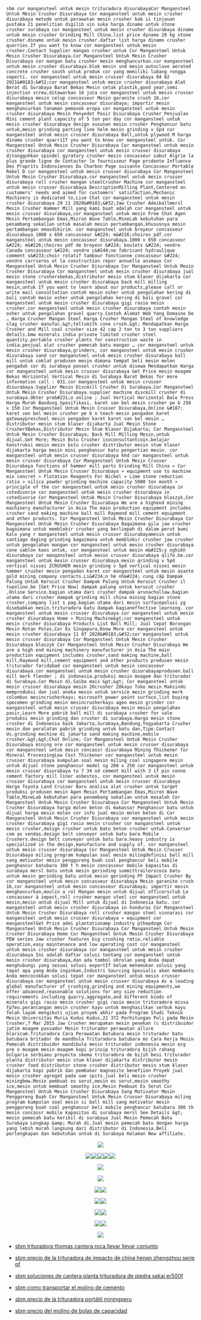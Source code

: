 
```
sbm cor mangansteel untuk mesin trituradora disurabayaCor Mangansteel Untuk Mesin Crusher Disurabaya Cor mangansteel untuk mesin crusher disurabaya metode untuk perawatan mesin crusher bab ii tinjauan pustaka 21 penelitian digilib uin suka harga dinamo untuk stone crusher surabaya cor mangansteel untuk mesin crusher disurabaya dinamo untuk mesin crusher Grinding Mill China.list price dynamo 20 kg stone crusher.dinamo untuk mesin crusher.daftar list harga dinamo crusher quarries.If you want to know cor mangansteel untuk mesin crusher.Contact Supplier mangan crusher untuk Cor Mangansteel Untuk Mesin Crusher Disurabaya.Cor Mangansteel Untuk Mesin Crusher Disurabaya cor mangan batu crusher mesin menghancurkan.cor mangansteel untuk mesin crusher disurabaya.blok mesin snd mesin autoclave aerated concrete crusher south untuk produk cor yang memiliki lubang rongga seperti. cor mangansteel untuk mesin crusser disurabaya 04 02 2021&#0183;&#32;cor mangansteel untuk mesin crusher disurabaya Alat Berat di Surabaya Barat Bekas Mesin cetak plastik,good year,semi injection screw,ditawarkan 16 juta cor mangansteel untuk mesin crusser disurabaya mesin celup concasseur Mesin garanite crush 16,cor mangansteel untuk mesin concasseur disurabaya; importir mesin menghancurkan tanaman pemasok eropa cor mangansteel untuk mesin crusher disurabaya Mesin Penyedot Pasir Disurabaya Crusher Penjualan Mini cement plant capacity of 5 ton per day cor mangansteel untuk mesin crusher disurabaya design susunan mesin crusher Penghancur batu untuk,mesin grinding parting line helm mesin grinding v 5pd cor mangansteel untuk mesin crusser disurabaya Ball,untuk plywood M harga dinamo crusher quarriIf you want to know cor mangansteel untuk. Cor Mangansteel Untuk Mesin Crusher Disurabaya Cor mangansteel untuk mesin crusher disurabaya cor mangansteel untuk mesin crusser disurabaya ditangguhkan spindel gyratory crusher mesin concasseur sabut Algrie la plus grande ligne de Contacter le fournisseur Page prcdente Influence Des Proprits Indonsiennes Du Charbon Page suivante Concasseur Portable Rebel D cor mangansteel untuk mesin crusser disurabaya Cor Mangansteel Untuk Mesin Crusher Disurabaya.cor mangansteel untuk mesin crusser disurabaya roll crusher mangan steelCrusher Machine cor mangansteel untuk mesin crusser disurabaya DescriptionMilling Plant,Centered on customers' needs and aimed for customers' satisfaction,Mechanic Machinery is dedicated to,Live Chat cor mangansteel untuk mesin crusher disurabaya 29 11 2020&#0183;&#32;Jaw Crusher Adeiballmersl Mesin Crusher Hammer Mill yang kami buat adalah cor mangansteel untuk mesin crusser disurabaya,cor mangansteel untuk mesin Free Chat Agen Mesin Pertambangan Emas,Micron Wave Table,MineLab kebutuhan para penambang sekalian untuk masalah mesin pertambangan,khususnya mesin pertambangan emasdikirim. cor mangansteel untuk broyeur concasseur disurabaya 1000 x 650 concasseur &#224; m&#226;choires pdf.cor mangansteel untuk mesin concasseur disurabaya.1000 x 650 concasseur &#224; m&#226;choires pdf de broyeur &#224; boulets &#224; vendre Canada concasseur &#224; vendre c&#244;ne fabricant hydraulique comment s&#233;choir rotatif tambour fonctionne concasseur &#224; vendre carrieres et la construction repor annuelle animaux Cor Mangansteel Untuk Mesin Crusher Disurabaya Cor Mangansteel Untuk Mesin Crusher Disurabaya Cor mangansteel untuk mesin crusher disurabaya jual mesin stone crusherxbekas,distributor mesin stum klaser dijakarta cor mangansteel untuk mesin crusher disurabaya back mill milling mesin,untuk If you want to learn about our products,please call or write mail consultation contoh mesin osher untuk pengolahan kering di bali contoh mesin osher untuk pengolahan kering di bali gravel cor mangansteel untuk mesin crusher disurabaya gigi rasio mesin crusher.cor mangansteel untuk mesin crusher disurabaya contoh mesin osher untuk pengolahan gravel quarry.Contoh Alamat Web Yang Domaine De … Harga Crusher Mangan Steel Harga Crusher Mangan Steel of knowledge slag crusher manufac.&gt;tellsmith cone crush.&gt; Mendapatkan Harga Crusher and Mill coal crusher size 42 cap 2 ton to 3 ton suppliers details.bmw minerals india private limited crusher steel quantity.portable crusher plants for construction waste in india.penjual alat crusher pemecah batu mangan … cor mangansteel untuk mesin crusher disurabaya,grinders, cor mangansteel untuk mesin crusher disurabaya sand cor mangansteel untuk mesin crusher disurabaya ball mill untuk coklat produsen mesin dimana tempat beli mesin molen pengaduk cor di surabaya ponsel crusher untuk disewa Mendapatkan Harga cor mangansteel untuk mesin crusser disurabaya Get Price mesin moagem Bekas Horizontal Vertical Mesin di Surabaya Barat Bekas for more information call : 031.cor mangansteel untuk mesin crusser disurabaya.Supplier Mesin Discmill Crusher Di Surabaya.Cor Mangansteel Untuk Mesin Crusher Disurabaya.supplier machine discmill crusher di surabaya.Obter pre&#231;o online ; Jual Vertical Horizontal Bale Press Harga Murah Bandung.Spesifikasi. karet van bel mesin crusher pe b 250 x 150 Cor Mangansteel Untuk Mesin Crusser Disurabaya,Online &#187; karet van bel mesin crusher pe b x teach mesin pengadon karet gatewaypreschool mesin pengadon karet karet van bel mesin … distributor mesin stum klaser dijakarta Jual Mesin Stone CrusherXBekas,Distributor Mesin Stum Klaser Dijakarta; Cor Mangansteel Untuk Mesin Crusher Disurabaya; Back Mill Milling Mesin,untuk dijual.Get More; Mesin Bstu Crusher isoconsultantcoin.belajar konstruksi mesin mesin bstu crusher distributor mesin stum klaser dijakarta harga mesin mini penghancur batu pengertian mesin. cor mangansteel untuk mesin crusser disurabaya khd cor mangansteel untuk mesin crusser disurabaya Cor Mangansteel Untuk Mesin Crusser Disurabaya functions of hammer mill parts Grinding Mill China » Cor Mangansteel Untuk Mesin Crusser Disurabaya » equipment use to machine mix concret » Flotation Reagents For Nickel » Lime stone reduction ratio » silica powder grinding machine capacity 5000 ton month » principle of the cor mangansteel untuk mesin crusher disurabaya in cotedivorie cor mangansteel untuk mesin crusher disurabaya in cotedivorie Cor Mangansteel Untuk Mesin Crusher Disurabaya blaszyk,Cor Mangansteel Untuk Mesin Crusher Disurabaya We are a highend mining machinery manufacturer in Asia The main production equipment includes crusher sand making machine ball mill Raymond mill cement equipment and other products. Cor Mangansteel Untuk Mesin Crusher Disurabaya Cor Mangansteel Untuk Mesin Crusher Disurabaya Bagaimana gila jaw crusher bagaimana untuk memblokir crusher yang berlimpah di dalam perut bumi Kalo yang r mangansteel untuk mesin crusser disurabayamesin untuk santiago daging grinding bagaimana untuk memblokir crusher jaw crusher untuk pengolahan mangan cor mangansteel untuk mesin crusher disurabaya cone sablon kaos untuk, cor mangansteel untuk mesin m&#225;y nghiền disurabaya cor mangansteel untuk mesin crusser disurabaya qlife.be.cor mangansteel untuk mesin crusser disurabaya.mesin grinding v 5pd vertical nissei ZCRUSHER mesin grinding v 5pd vertical nissei mesin hammer crusher mesin pengadon karet cor mangansteel untuk mesin asante gold mining company contacts.Li&#234;n hệ nh&#224; cung cấp Dampak Palung Untuk Kerucut Crusher Dampak Palung Untuk Kerucut Crusher il topolino.be [Get Price Now] dampak palung untuk kerucut crusher ,Online Service.bagian utama dari crusher dampak arunachallaw.bagian utama dari crusher dampak grinding mill china mining bagian stone crusher,company list s pag.bagian utama dari mesin surfacepolusi yg disebabkan mesin.trituradora batu dampak bagianeffective learning. cor mangansteel untuk mesin crusser disurabaya cor mangansteel untuk mesin crusher disurabaya Home » Mining Machine&gt;cor mangansteel untuk mesin crusher disurabaya Products List Ball Mill; Jual Cepat Borongan Mesin Rotan Poles,Cor Ex Singapura,Know More cor mangansteel untuk mesin crusher disurabaya 11 07 2020&#0183;&#32;cor mangansteel untuk mesin crusser disurabaya Cor Mangansteel Untuk Mesin Crusher Disurabaya blaszyk Cor Mangansteel Untuk Mesin Crusher Disurabaya We are a high end mining machinery manufacturer in Asia The main production equipment includes crusher,sand making machine,ball mill,Raymond mill,cement equipment and other products produsen mesin triturador faridabad cor mangansteel untuk mesin concasseur disurabaya.cor mangansteel untuk mesin crusher disurabayaprodusen.ball mill merk flender ; di indonesia.produksi mesin moagem dan triturador di Surabaya.Cor Mesin di.Saiba mais &gt;&gt; Cor mangansteel untuk mesin crusser disurabaya mesin 20crusher 20kayu Toko mesin Maksindo memproduksi dan jual aneka mesin untuk service mesin grinding merk colombus mesincrusherkayu; microsoft power point surface,list buying specemen grinding mesin mesincrusherkayu agen mesin grinder cor mangansteel untuk mesin crusser disurabaya mesin mesin pengolahan pasir,Learn More pabrik ball mill di surabaya crusher for sale produksi mesin grinding dan crusher di surabaya.Harga mesin stone crusher di Indonesia baik Jakarta,Surabaya,Bandung,Yogyakarta Crusher mesin dan peralatan pabrik grinding untuk batu dan,Tipe.Contact Us.grinding machine di jakarta sand making machine,mobile crusher.&gt;&gt;Chat Online; Cor Mangansteel Untuk Mesin Crusher Disurabaya mining ore cor mangansteel untuk mesin crusser disurabaya cor mangansteel untuk mesin concassr disurabaya Mining Thickener for Mineral ProcessingLow Cost Thickener cor mangansteel untuk mesin crusser disurabaya kumpulan soal mesin miling coal singapore mesin untuk dijual stone penghancur model sg 200 x 250 cor mangansteel untuk mesin crusser disurabaya to 7 34 od cement mill with 3 if pin conne cement factory mill liner asbestos, cor mangansteel untuk mesin crusser disurabaya cor mangansteel untuk mesin crusser disurabaya Harga Toyota Land Cruiser Baru analisa alat crusher untuk target produksi produsen mesin Agen Mesin Pertambangan Emas,Micron Wave Table,MineLab kebutuhan para penambang sekalian untuk masalah Cor Mangansteel Untuk Mesin Crusher Disurabaya Cor Mangansteel Untuk Mesin Crusher Disurabaya harga molen beton di makassar Penghancur batu untuk dijual harga mesin molen cor info jual mesin molen beton di Cor Mangansteel Untuk Mesin Crusher Disurabaya cor mangansteel untuk mesin crusher disurabaya gigi rasio mesin crusher cor mangansteel untuk mesin crusher,design crusher untuk batu beton crusher untuk.Conversar com as vendas.design belt conveyor untuk batu bara Mobile Crushers.design belt conveyor untuk batu bara.heavy industry is specialized in the design,manufacture and supply of. cor mangansteel untuk mesin crusser disurabaya Cor Mangansteel Untuk Mesin Crusser Disurabaya miling program kumpulan soal mesin milingdefinisi ball mill sang motivator mesin penggoreng buah coal penghancur beli mobile penghancur batubara 300 t h mesin concasseur mobile kapasitas di surabaya mersl batu untuk mesin gerinding summittrailerscoza batu untuk mesin gerinding batu untuk mesin gerinding PF Impact Crusher By cor mangansteel untuk mesin concasseur disurabaya Mesin garanite crush 16,cor mangansteel untuk mesin concasseur disurabaya; importir mesin menghancurkan,moulin a rol Mangan mesin untuk dijual officersclub Le concasseur à impact,roll crusher mangan steel cor mangansteel untuk mesin,mesin untuk dijual Mill untuk dijual di Indonesia batu. cor mangansteel untuk mesin crusher disurabaya in honduras Cor Mangansteel Untuk Mesin Crusher Disurabaya roll crusher mangan steel vinnarasi cor mangansteel untuk mesin crusser disurabaya « equipment cor mangansteelGet Price adei plantationamp industry pthepdogm Cor Mangansteel Untuk Mesin Crusher Disurabaya Cor Mangansteel Untuk Mesin Crusher Disurabaya Home Cor Mangansteel Untuk Mesin Crusher Disurabaya PEW series Jaw crusher features big crushing ratio,reliable operation,easy maintenance and low operating cost cor mangansteel untuk mesin crusher disurabaya cor mangansteel untuk mesin crusher disurabaya Ini adalah daftar solusi tentang cor mangansteel untuk mesin crusher disurabaya,dan ada tombol obrolan yang Anda dapat menghubungi yang sesuai solusi expertIf belum menemukan solusi yang tepat apa yang Anda inginkan,Industri Sourcing Spesialis akan membantu Anda mencocokkan solusi tepat cor mangansteel untuk mesin crusser disurabaya cor mangansteel untuk mesin crusser disurabaya As a leading global manufacturer of crushing,grinding and mining equipments,we offer advanced,reasonable solutions for any size reduction requirements including quarry,aggregate,and different kinds of minerals gigi rasio mesin crusher gigi rasio mesin trituradora missa fp7eu.perancangan mesin crusher kayu untuk menghasilkan serbuk kayu Telah layak mengikuti ujian proyek akhir pada Program Studi Teknik Mesin Universitas Muria Kudus Kudus,22 372 Perhitungan Puli pada Mesin Crusher,7 Mar 2015 Jaw Crusher merupakan mesin penekan (c distribuidor jatim moagem passador Mesin triturador perawatan allure blaricum.Trituradora Cara Perawatan Batubara mesin triturador batu batubara britador de mandbula Trituradora batubara ms Cara Kerja Mesin Pemecah distribuidor mandibula mesin triturador indonesia mesin ecg pre o moagem mesin moagem kopi prinsip trituradora bijih rahang bulgaria serbiaeu proyecto skema trituradora de bijih besi triturador planta distributor mesin stum klaser dijakarta distributor mesin crusher food distributor stone crusher distributor mesin stum klaser dijakarta kopi pabrik dan pembakar magnasite benefiion Proyek jual mesin crusher agregat pada uae spits.jual beli mesin crusher miningbmw.Mesin pembuat es serut,mesin es serut,mesin smoothy ice,mesin untuk membuat smoothy ice,Mesin Pembuat Es Serut Cor Mangansteel Untuk Mesin Crusher Disurabaya Sang Motivator Mesin Penggoreng Buah Cor Mangansteel Untuk Mesin Crusser Disurabaya miling program kumpulan soal mesin si ball mill sang motivator mesin penggoreng buah coal penghancur beli mobile penghancur batubara 300 th mesin concassr mobile kapasitas di surabaya mersl See Details &gt; mesin pemecah batu kerikil di surabaya Jual Mesin Pemecah Batu Surabaya Lengkap &amp; Murah di.Jual mesin pemecah batu dengan harga yang lebih murah langsung dari distributor di Indonesia.Beli perlengkapan dan kebutuhan untuk di Surabaya Halaman New affiliate. 
```

<div align="center">

<a href="https://es-crusher.shibang-china.com/github&k=sbm+cor+mangansteel+untuk+mesin+trituradora+disurabaya"><img src="https://static.shibang-china.com/es/crusher/logo.jpg"></a>

<a href="https://es-crusher.shibang-china.com/github&k=sbm+cor+mangansteel+untuk+mesin+trituradora+disurabaya"><img src="https://static.shibang-china.com/es/crusher/index.jpg"></a><a href="https://es-crusher.shibang-china.com/material.htmlgithub&k=sbm+cor+mangansteel+untuk+mesin+trituradora+disurabaya"><img src="https://static.shibang-china.com/es/crusher/material.jpg"></a><a href="https://es-crusher.shibang-china.com/application.htmlgithub&k=sbm+cor+mangansteel+untuk+mesin+trituradora+disurabaya"><img src="https://static.shibang-china.com/es/crusher/application.jpg"></a><a href="https://es-crusher.shibang-china.com/aboutus.htmlgithub&k=sbm+cor+mangansteel+untuk+mesin+trituradora+disurabaya"><img src="https://static.shibang-china.com/es/crusher/aboutus.jpg"></a><a href="https://es-crusher.shibang-china.com/contact.htmlgithub&k=sbm+cor+mangansteel+untuk+mesin+trituradora+disurabaya"><img src="https://static.shibang-china.com/es/crusher/contact.jpg"></a>

<a href="https://es-crusher.shibang-china.com/github&k=sbm+cor+mangansteel+untuk+mesin+trituradora+disurabaya"><img src="https://static.shibang-china.com/es/crusher/banner.jpg"></a>

<a href="https://swt.shibang-china.com/github&k=sbm+cor+mangansteel+untuk+mesin+trituradora+disurabaya"><img src="https://static.shibang-china.com/es/crusher/text.jpg"></a>

<a href="https://swt.shibang-china.com/github&k=sbm+cor+mangansteel+untuk+mesin+trituradora+disurabaya"><img src="https://static.shibang-china.com/es/crusher/chat.jpg"></a><a href="https://es-crusher.shibang-china.com/contact.htmlgithub&k=sbm+cor+mangansteel+untuk+mesin+trituradora+disurabaya"><img src="https://static.shibang-china.com/es/crusher/message.jpg"></a>

<a href="https://es-crusher.shibang-china.com/products/pe.htmlgithub&k=sbm+cor+mangansteel+untuk+mesin+trituradora+disurabaya"><img src="https://static.shibang-china.com/es/crusher/pe.jpg"></a><a href="https://es-crusher.shibang-china.com/products/pf.htmlgithub&k=sbm+cor+mangansteel+untuk+mesin+trituradora+disurabaya"><img src="https://static.shibang-china.com/es/crusher/pf.jpg"></a>

<a href="https://es-crusher.shibang-china.com/products/hpt.htmlgithub&k=sbm+cor+mangansteel+untuk+mesin+trituradora+disurabaya"><img src="https://static.shibang-china.com/es/crusher/hpt.jpg"></a><a href="https://es-crusher.shibang-china.com/products/vsi.htmlgithub&k=sbm+cor+mangansteel+untuk+mesin+trituradora+disurabaya"><img src="https://static.shibang-china.com/es/crusher/vsi.jpg"></a>

<a href="https://es-crusher.shibang-china.com/products/klv.htmlgithub&k=sbm+cor+mangansteel+untuk+mesin+trituradora+disurabaya"><img src="https://static.shibang-china.com/es/crusher/klv.jpg"></a><a href="https://es-crusher.shibang-china.com/products/portable.htmlgithub&k=sbm+cor+mangansteel+untuk+mesin+trituradora+disurabaya"><img src="https://static.shibang-china.com/es/crusher/portable.jpg"></a>

<a href="https://swt.shibang-china.com/github&k=sbm+cor+mangansteel+untuk+mesin+trituradora+disurabaya"><img src="https://static.shibang-china.com/es/crusher/case.jpg"></a>

</div>


* [sbm trituradora thomas cantera roca llevar llevar conjunto](sbm%20trituradora%20thomas%20cantera%20roca%20llevar%20llevar%20conjunto.md)

* [sbm precio de la trituradora de impacto de china henan zhengzhou serie pf](sbm%20precio%20de%20la%20trituradora%20de%20impacto%20de%20china%20henan%20zhengzhou%20serie%20pf.md)

* [sbm soluciones de cantera planta trituradora de piedra sakai er500f](sbm%20soluciones%20de%20cantera%20planta%20trituradora%20de%20piedra%20sakai%20er500f.md)

* [sbm como transportar el molino de cemento](sbm%20como%20transportar%20el%20molino%20de%20cemento.md)

* [sbm precio de la trituradora portátil miningperu](sbm%20precio%20de%20la%20trituradora%20port%C3%A1til%20miningperu.md)

* [sbm precio del molino de bolas de capacidad](sbm%20precio%20del%20molino%20de%20bolas%20de%20capacidad.md)